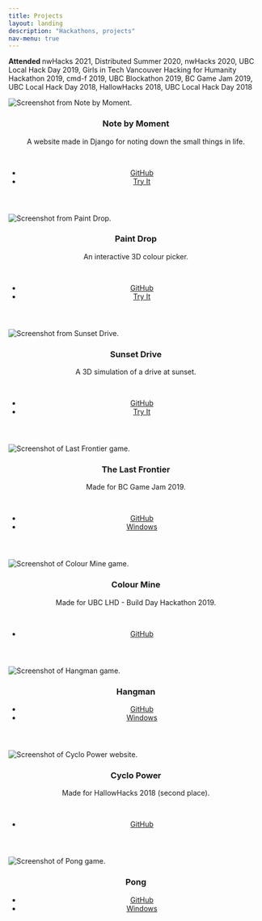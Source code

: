 ```yaml
---
title: Projects
layout: landing
description: "Hackathons, projects"
nav-menu: true
---
```


<!-- Main -->
<div id="main">

<!-- One -->
<section id="one">
	<div class="inner">
		<p><strong>Attended </strong>nwHacks 2021, Distributed Summer 2020, nwHacks 2020, UBC Local Hack Day 2019, Girls in Tech Vancouver Hacking for Humanity Hackathon 2019, cmd-f 2019, UBC Blockathon 2019,  BC Game Jam 2019, UBC Local Hack Day 2018, HallowHacks 2018, UBC Local Hack Day 2018</p>
	</div>
</section>

<section id="one" class="tiles">
  <article>
    <span class="image">
      <img src="./assets/images/notebymoment.png" alt="Screenshot from Note by Moment." />
    </span>
    <header class="major">
				<h3>Note by Moment</h3>
        <p>A website made in Django for noting down the small things in life.</p><br />
				<ul class="actions">
          <li><a href="https://github.com/tiangela1027/Note-by-Moment" target="_blank" class="button">GitHub</a></li>
					<li><a href="https://note-by-moment.herokuapp.com/" target="_blank" class="button">Try It</a></li>
				</ul>
				</header>
  </article>
  <article>
    <span class="image">
      <img src="./assets/images/paintdrop.jpg" alt="Screenshot from Paint Drop." />
    </span>
    <header class="major">
				<h3>Paint Drop</h3>
        <p>An interactive 3D colour picker.</p><br />
				<ul class="actions">
          <li><a href="https://github.com/tiangela1027/Paint-Drop" target="_blank" class="button">GitHub</a></li>
					<li><a href="./paint-drop/paintdrop.html" target="_blank" class="button">Try It</a></li>
				</ul>
				</header>
  </article>
  <article>
    <span class="image">
      <img src="./assets/images/sunsetdrive.jpg" alt="Screenshot from Sunset Drive." />
    </span>
    <header class="major">
				<h3>Sunset Drive</h3>
        <p>A 3D simulation of a drive at sunset.</p><br />
				<ul class="actions">
          <li><a href="https://github.com/tiangela1027/Sunset-Drive" target="_blank" class="button">GitHub</a></li>
					<li><a href="./sunset-drive/index.html" target="_blank" class="button">Try It</a></li>
				</ul>
				</header>
  </article>
  <article>
    <span class="image">
      <img src="./assets/images/lastfrontier.png" alt="Screenshot of Last Frontier game." />
    </span>
    <header class="major">
					<h3>The Last Frontier</h3>
				  <p>Made for BC Game Jam 2019.</p><br />
				  <ul class="actions">
					<li><a href="https://github.com/tiangela1027/The-Last-Frontier" target="_blank" class="button">GitHub</a></li>
					<li><a href="./assets/zip/lastfrontier_win.zip" download class="button icon fa-download">Windows</a></li>
				</ul></header>
  </article>
  <article>
    <span class="image">
      <img src="./assets/images/colourmine.png" alt="Screenshot of Colour Mine game." />
    </span>
    <header class="major">
      	<h3>Colour Mine</h3>
	  	  <p>Made for UBC LHD - Build Day Hackathon 2019.</p><br />
			  <ul class="actions">
				<li><a href="https://github.com/tiangela1027/Colour-Mine" target="_blank" class="button">GitHub</a></li>
			</ul>
    </header>
  </article>
  <article>
    <span class="image">
      <img src="./assets/images/hangman.png" alt="Screenshot of Hangman game." />
    </span>
    <header class="major">
					<h3>Hangman</h3>
				  <ul class="actions">
					<li><a href="https://github.com/tiangela1027/Hangman" target="_blank" class="button">GitHub</a></li>
					<li><a href="./assets/zip/hangman_win.zip" download class="button icon fa-download">Windows</a></li>
				</ul></header>
  </article>
  <article>
    <span class="image">
      <img src="./assets/images/cyclopower.png" alt="Screenshot of Cyclo Power website." />
    </span>
    <header class="major">
					<h3>Cyclo Power</h3>
				  <p>Made for HallowHacks 2018 (second place).</p><br>
				  <ul class="actions">
					<li><a href="https://github.com/tiangela1027/Cyclo-Power" target="_blank" class="button">GitHub</a></li>
				</ul>
				</header>
  </article>
  <article>
    <span class="image">
      <img src="./assets/images/pong.png" alt="Screenshot of Pong game." />
    </span>
    <header class="major">
					<h3>Pong</h3>
				  <ul class="actions">
					<li><a href="https://github.com/tiangela1027/Pong" target="_blank" class="button">GitHub</a></li>
					<li><a href="./assets/zip/pong_win.zip" download class="button icon fa-download">Windows</a></li>
				</ul>
				</header>
  </article>
</section>

</div>
